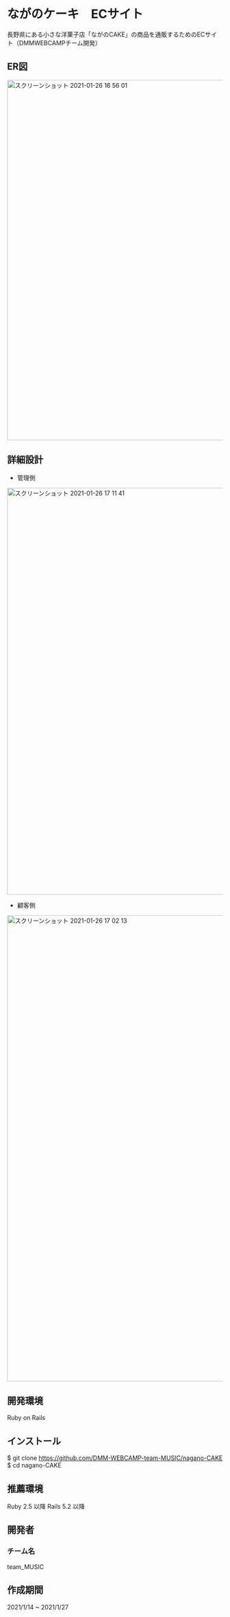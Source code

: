 # ながのケーキ　ECサイト
長野県にある小さな洋菓子店「ながのCAKE」の商品を通販するためのECサイト（DMMWEBCAMPチーム開発）

## ER図
<img width="840" alt="スクリーンショット 2021-01-26 16 56 01" src="https://user-images.githubusercontent.com/73943851/105818654-856e6780-5ffa-11eb-884e-6b3a207f39f3.png">


## 詳細設計
* 管理側
<img width="949" alt="スクリーンショット 2021-01-26 17 11 41" src="https://user-images.githubusercontent.com/73943851/105819012-f44bc080-5ffa-11eb-9619-968bac3d91d2.png">

* 顧客側
<img width="1087" alt="スクリーンショット 2021-01-26 17 02 13" src="https://user-images.githubusercontent.com/73943851/105819151-2b21d680-5ffb-11eb-8104-1c9ee86389f9.png">


## 開発環境
Ruby on Rails

## インストール
$ git clone https://github.com/DMM-WEBCAMP-team-MUSIC/nagano-CAKE
$ cd nagano-CAKE

## 推薦環境
Ruby 2.5 以降 Rails 5.2 以降

## 開発者
### チーム名
team_MUSIC

## 作成期間
2021/1/14 ~ 2021/1/27